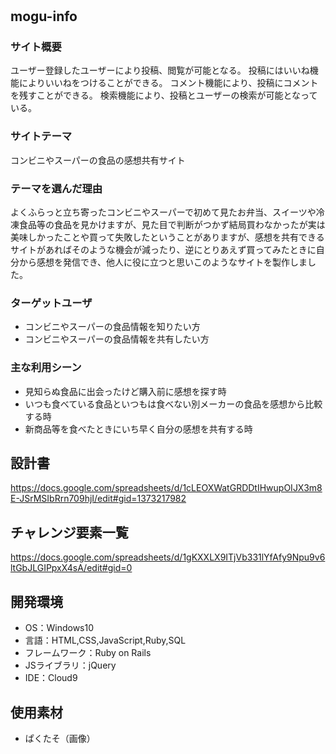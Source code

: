 # <mogu-info>

## mogu-info

### サイト概要
ユーザー登録したユーザーにより投稿、閲覧が可能となる。
投稿にはいいね機能によりいいねをつけることができる。
コメント機能により、投稿にコメントを残すことができる。
検索機能により、投稿とユーザーの検索が可能となっている。

### サイトテーマ
コンビニやスーパーの食品の感想共有サイト

### テーマを選んだ理由
よくふらっと立ち寄ったコンビニやスーパーで初めて見たお弁当、スイーツや冷凍食品等の食品を見かけますが、見た目で判断がつかず結局買わなかったが実は美味しかったことや買って失敗したということがありますが、感想を共有できるサイトがあればそのような機会が減ったり、逆にとりあえず買ってみたときに自分から感想を発信でき、他人に役に立つと思いこのようなサイトを製作しました。

### ターゲットユーザ
- コンビニやスーパーの食品情報を知りたい方
- コンビニやスーパーの食品情報を共有したい方

### 主な利用シーン
- 見知らぬ食品に出会ったけど購入前に感想を探す時
- いつも食べている食品といつもは食べない別メーカーの食品を感想から比較する時
- 新商品等を食べたときにいち早く自分の感想を共有する時

## 設計書
https://docs.google.com/spreadsheets/d/1cLEOXWatGRDDtIHwupOIJX3m8E-JSrMSIbRrn709hjI/edit#gid=1373217982

## チャレンジ要素一覧
https://docs.google.com/spreadsheets/d/1gKXXLX9ITjVb331lYfAfy9Npu9v6ltGbJLGIPpxX4sA/edit#gid=0

## 開発環境
- OS：Windows10
- 言語：HTML,CSS,JavaScript,Ruby,SQL
- フレームワーク：Ruby on Rails
- JSライブラリ：jQuery
- IDE：Cloud9

## 使用素材
- ぱくたそ（画像）